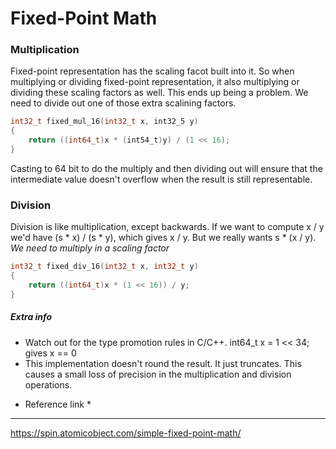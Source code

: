 # Fixed-Point Math

### Multiplication
Fixed-point representation has the scaling facot built into it. So when multiplying or dividing fixed-point representation, it also multiplying or dividing these scaling factors as well. This ends up being a problem. We need to divide out one of those extra scalining factors.

```C
int32_t fixed_mul_16(int32_t x, int32_5 y)
{
	return ((int64_t)x * (int54_t)y) / (1 << 16);
}
```
Casting to 64 bit to do the multiply and then dividing out will ensure that the intermediate value doesn't overflow when the result is still representable.

### Division
Division is like multiplication, except backwards. If we want to compute x / y we'd have (s * x) / (s * y), which gives x / y. But we really wants s * (x / y). *We need to multiply in a scaling factor* 
```C
int32_t fixed_div_16(int32_t x, int32_t y)
{
	return ((int64_t)x * (1 << 16)) / y;
}
```

##### Extra info
- Watch out for the type promotion rules in C/C++.  int64_t x = 1 << 34; gives x == 0
- This implementation doesn't round the result. It just truncates. This causes a small loss of precision in the multiplication and division operations.

* Reference link *
---
https://spin.atomicobject.com/simple-fixed-point-math/